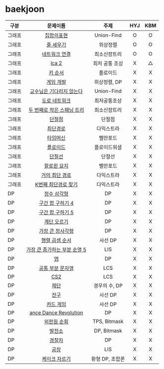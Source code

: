 # baekjoon 
| 구분 | 문제이름 | 주제 | HYJ | KBM
|---|:---:|:---:|:---:|:---:|
| 그래프 | [집합의표현](https://www.acmicpc.net/problem/1717) | Union-Find | O | O |
| 그래프 | [줄 세우기](https://www.acmicpc.net/problem/2252) | 위상정렬 | O | O |
| 그래프 | [네트워크 연결](https://www.acmicpc.net/problem/1922) | 최소신장트리 | O | O |
| 그래프 | [lca 2](https://www.acmicpc.net/problem/11438) | 최저 공통 조상 | X | △ |
| 그래프 | [키 순서](https://www.acmicpc.net/problem/2458) | 플로이드 | X | X |
| 그래프 | [게임 개발](https://www.acmicpc.net/problem/1516) | 위상정렬, DP | X | X |
| 그래프 | [교수님은 기다리지 않는다](https://www.acmicpc.net/problem/3830) | Union-Find | X | X |
| 그래프 | [도로 네트워크](https://www.acmicpc.net/problem/3176) | 최저공통조상 | X | X |
| 그래프 | [두 번째로 작은 스패닝 트리](https://www.acmicpc.net/problem/1626) | 최소신장트리 | X | X |
| 그래프 | [단절점](https://www.acmicpc.net/problem/11266) | 단절점 | X | X |
| 그래프 | [최단경로](https://www.acmicpc.net/problem/1753) | 다익스트라 | X | X |
| 그래프 | [타임머신](https://www.acmicpc.net/problem/11657) | 벨만포드 | X | X |
| 그래프 | [플로이드](https://www.acmicpc.net/problem/11404) | 플로이드워셜 | X | X |
| 그래프 | [단절선](https://www.acmicpc.net/problem/11400) | 단절선 | X | X |
| 그래프 | [할로윈 묘지](https://www.acmicpc.net/problem/3860) | 벨만포드 | X | X |
| 그래프 | [거의 최단 경로](https://www.acmicpc.net/problem/5719) | 다익스트라 | X | X |
| 그래프 | [K번째 최단경로 찾기](https://www.acmicpc.net/problem/1854) | 다익스트라 | X | X |
| DP | [정수 삼각형](https://www.acmicpc.net/problem/1932) | DP | X | X |
| DP | [구간 합 구하기 4](https://www.acmicpc.net/problem/11659) | DP | X | X |
| DP | [구간 합 구하기 5](https://www.acmicpc.net/problem/11660) | DP | X | X |
| DP | [계단 오르기](https://www.acmicpc.net/problem/2579) | DP | X | X |
| DP | [가장 큰 정사각형](https://www.acmicpc.net/problem/1915) | DP| X | X |
| DP | [행렬 곱셈 순서](https://www.acmicpc.net/problem/11049) | 사선 DP | X | X |
| DP | [가장 큰 증가하는 부분 순열 5](https://www.acmicpc.net/problem/14003) | LIS | X | X |
| DP | [앱](https://www.acmicpc.net/problem/7579) | DP | X | X |
| DP | [공통 부분 문자열](https://www.acmicpc.net/problem/5582) | LCS | X | X |
| DP | [CS2](https://www.acmicpc.net/problem/9252) | LCS | X | X |
| DP | [제단](https://www.acmicpc.net/problem/5626) | 경우의 수, DP | X | X |
| DP | [전구](https://www.acmicpc.net/problem/2449) | 사선 DP | X | X |
| DP | [카드 게임](https://www.acmicpc.net/problem/11062) | 사선 DP | X | X |
| DP | [ance Dance Revolution](https://www.acmicpc.net/problem/2342) | DP | X | X |
| DP | [외판원 순회](https://www.acmicpc.net/problem/2098) | TPS, Bitmask | X | X |
| DP | [발전소](https://www.acmicpc.net/problem/1102) | DP, Bitmask | X | X |
| DP | [경찰차](https://www.acmicpc.net/problem/2618) | DP | X | X |
| DP | [공장](https://www.acmicpc.net/problem/7578) | LIS | X | X |
| DP | [케이크 자르기](https://www.acmicpc.net/problem/10714) | 환형 DP, 조합론 | X | X |
